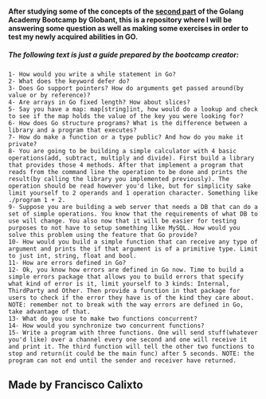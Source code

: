 #### After studying some of the concepts of the [second part](https://github.com/josnelihurt/golang-bootcamp/wiki/Part-2:-Language-basics#project-2-db-in-memory-cli-application) of the Golang Academy Bootcamp by Globant, this is a repository where I will be answering some question as well as making some exercises in order to test my newly acquired abilities in GO.

##### The following text is just a guide prepared by the bootcamp creator:

    1- How would you write a while statement in Go?
    2- What does the keyword defer do?
    3- Does Go support pointers? How do arguments get passed around(by value or by reference)?
    4- Are arrays in Go fixed length? How about slices?
    5- Say you have a map: map[string]int, how would do a lookup and check to see if the map holds the value of the key you were looking for?
    6- How does Go structure programs? What is the difference between a library and a program that executes?
    7- How do make a function or a type public? And how do you make it private?
    8- You are going to be building a simple calculator with 4 basic operations(add, subtract, multiply and divide). First build a library that provides those 4 methods. After that implement a program that reads from the command line the operation to be done and prints the result(by calling the library you implemented previously). The operation should be read however you'd like, but for simplicity sake limit yourself to 2 operands and 1 operation character. Something like ./program 1 + 2.
    9- Suppose you are building a web server that needs a DB that can do a set of simple operations. You know that the requirements of what DB to use will change. You also now that it will be easier for testing purposes to not have to setup something like MySQL. How would you solve this problem using the feature that Go provide?
    10- How would you build a simple function that can receive any type of argument and prints the if that argument is of a primitive type. Limit to just int, string, float and bool.
    11- How are errors defined in Go?
    12- Ok, you know how errors are defined in Go now. Time to build a simple errors package that allows you to build errors that specify what kind of error is it, limit yourself to 3 kinds: Internal, ThirdParty and Other. Then provide a function in that package for users to check if the error they have is of the kind they care about. NOTE: remember not to break with the way errors are defined in Go, take advantage of that.
    13- What do you use to make two functions concurrent?
    14- How would you synchronize two concurrent functions?
    15- Write a program with three functions. One will send stuff(whatever you'd like) over a channel every one second and one will receive it and print it. The third function will tell the other two functions to stop and return(it could be the main func) after 5 seconds. NOTE: the program can not end until the sender and receiver have returned.

## Made by Francisco Calixto
